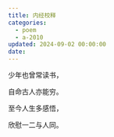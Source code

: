 ```yaml
---
title: 内经校释
categories:
  - poem
  - a-2010
updated: 2024-09-02 00:00:00
date:
---
```


少年也曾常读书，

自命古人亦能穷。

至今人生多感悟，

欣慰一二与人同。

